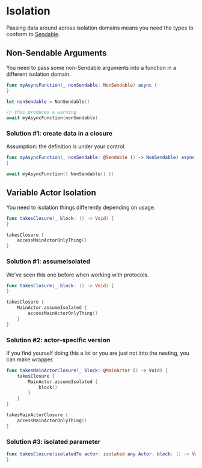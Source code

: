 # Isolation

Passing data around across isolation domains means you need the types to conform to [Sendable](https://developer.apple.com/documentation/swift/sendable).

## Non-Sendable Arguments

You need to pass some non-Sendable arguments into a function in a different isolation domain.

```swift
func myAsyncFunction(_ nonSendable: NonSendable) async {
}

let nonSendable = NonSendable()

// this produces a warning
await myAsyncFunction(nonSendable)
```

### Solution #1: create data in a closure

Assumption: the definition is under your control.

```swift
func myAsyncFunction(_ nonSendable: @Sendable () -> NonSendable) async {
}

await myAsyncFunction({ NonSendable() })
```

## Variable Actor Isolation

You need to isolation things differently depending on usage.

```swift
func takesClosure(_ block: () -> Void) {
}

takesClosure {
    accessMainActorOnlyThing()
}
```

### Solution #1: assumeIsolated

We've seen this one before when working with protocols.

```swift
func takesClosure(_ block: () -> Void) {
}

takesClosure {
    MainActor.assumeIsolated {
        accessMainActorOnlyThing()
    }
}
```

### Solution #2: actor-specific version

If you find yourself doing this a lot or you are just not into the nesting, you can make wrapper.

```swift
func takesMainActorClosure(_ block: @MainActor () -> Void) {
    takesClosure {
        MainActor.assumeIsolated {
            block()
        }
    }
}

takesMainActorClosure {
    accessMainActorOnlyThing()
}
```

### Solution #3: isolated parameter

```swift
func takesClosure(isolatedTo actor: isolated any Actor, block: () -> Void) {
}
```